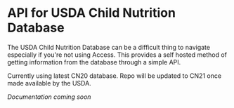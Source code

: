 # API for USDA Child Nutrition Database
The USDA Child Nutrition Database can be a difficult thing to navigate especially if you're not using Access. This provides a self hosted method of getting information from the database through a simple API.

Currently using latest CN20 database. Repo will be updated to CN21 once made available by the USDA.

*Documentation coming soon*
